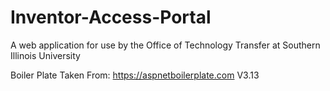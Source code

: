 # Inventor-Access-Portal
A web application for use by the Office of  Technology Transfer at Southern Illinois University

Boiler Plate Taken From: https://aspnetboilerplate.com V3.13
